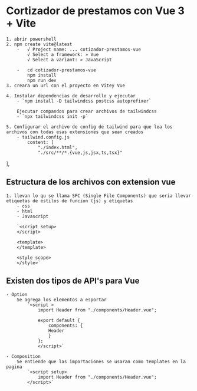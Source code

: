# Cortizador de prestamos con Vue 3 + Vite

    1. abrir powershell 
    2. npm create vite@latest
        -   √ Project name: ... cotizador-prestamos-vue
            √ Select a framework: » Vue
            √ Select a variant: » JavaScript

        -   cd cotizador-prestamos-vue
            npm install
            npm run dev
    3. creara un url con el proyecto en Vitey Vue

    4. Instalar dependencias de desarrollo y ejecutar 
        - `npm install -D tailwindcss postcss autoprefixer`

        Ejecutar compandos para crear archivos de tailwindcss
        - `npx tailwindcss init -p`

    5. Configurar el archivo de config de tailwind para que lea los archivos con todas esas extensiones que sean creados
        - tailwind.config.js
            content: [
                "./index.html",
                "./src/**/*.{vue,js,jsx,ts,tsx}"
  ],

## Estructura de los archivos con extension vue 
    1. llevan lo qu se llama SFC (Single File Components) que seria llevar etiquetas de estilos de funcion (js) y etiquetas 
        - css
        - html
        - Javascript

        `<script setup>
        </script>

        <template>
        </template>

        <style scope>
        </style>`

## Existen dos tipos de API's para Vue 
    - Option 
        Se agrega los elementos a esportar 
            `<script >
                import Header from "./components/Header.vue";

                export default {
                    components: {
                    Header
                    }
                };
                </script>`

    - Composition 
        Se entiende que las importaciones se usaran como templates en la pagina
            `<script setup>
                import Header from "./components/Header.vue";
            </script>`

            
